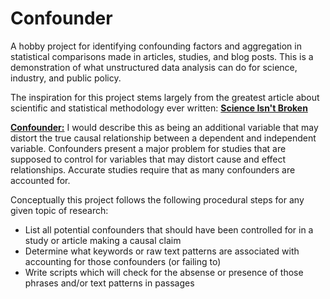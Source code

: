 # Confounder
A hobby project for identifying confounding factors and aggregation in statistical comparisons made in articles, studies, and blog posts. This is a demonstration of what unstructured data analysis can do for science, industry, and public policy.

The inspiration for this project stems largely from the greatest article about scientific and statistical methodology ever written: [**Science Isn't Broken**](http://fivethirtyeight.com/features/science-isnt-broken/)

[**Confounder:**](https://en.wikipedia.org/wiki/Confounding) I would describe this as being an additional variable that may distort the true causal relationship between a dependent and independent variable. Confounders present a major problem for studies that are supposed to control for variables that may distort cause and effect relationships. Accurate studies require that as many confounders are accounted for.

Conceptually this project follows the following procedural steps for any given topic of research:

* List all potential confounders that should have been controlled for in a study or article making a causal claim
* Determine what keywords or raw text patterns are associated with accounting for those confounders (or failing to)
* Write scripts which will check for the absense or presence of those phrases and/or text patterns in passages

